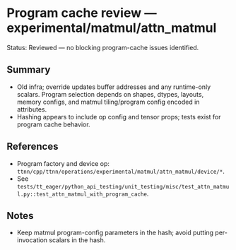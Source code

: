 # Program cache review — experimental/matmul/attn_matmul

Status: Reviewed — no blocking program-cache issues identified.

## Summary
- Old infra; override updates buffer addresses and any runtime-only scalars. Program selection depends on shapes, dtypes, layouts, memory configs, and matmul tiling/program config encoded in attributes.
- Hashing appears to include op config and tensor props; tests exist for program cache behavior.

## References
- Program factory and device op: `ttnn/cpp/ttnn/operations/experimental/matmul/attn_matmul/device/*`.
- See `tests/tt_eager/python_api_testing/unit_testing/misc/test_attn_matmul.py::test_attn_matmul_with_program_cache`.

## Notes
- Keep matmul program-config parameters in the hash; avoid putting per-invocation scalars in the hash.
